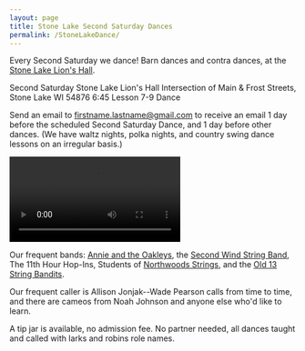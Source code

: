 ```yaml
---
layout: page
title: Stone Lake Second Saturday Dances
permalink: /StoneLakeDance/
---
```

Every Second Saturday we dance! Barn dances and contra dances, at the [Stone Lake Lion's Hall][]. 


Second Saturday
Stone Lake Lion's Hall
Intersection of Main & Frost Streets, Stone Lake WI 54876
6:45 Lesson
7-9 Dance


Send an email to firstname.lastname@gmail.com to receive an email 1 day before the scheduled Second Saturday Dance, and 1 day before other dances. (We have waltz nights, polka nights, and country swing dance lessons on an irregular basis.) 


![petronella](/img/scatterdance.mp4)


Our frequent bands: [Annie and the Oakleys][], the [Second Wind String Band][], The 11th Hour Hop-Ins, Students of [Northwoods Strings], and the [Old 13 String Bandits][]. 


Our frequent caller is Allison Jonjak--Wade Pearson calls from time to time, and there are cameos from Noah Johnson and anyone else who'd like to learn. 


A tip jar is available, no admission fee. No partner needed, all dances taught and called with larks and robins role names.

[Stone Lake Lion's Hall]: https://plus.codes/86QCRFW6+5J6
[Annie and the Oakleys]: https://www.facebook.com/annieandtheoakleys
[Second Wind String Band]: https://www.facebook.com/groups/308935492534996/
[Northwoods Strings]: https://www.nwstrings.org/
[Old 13 String Bandits]: https://www.facebook.com/Old.13.String.Bandits
